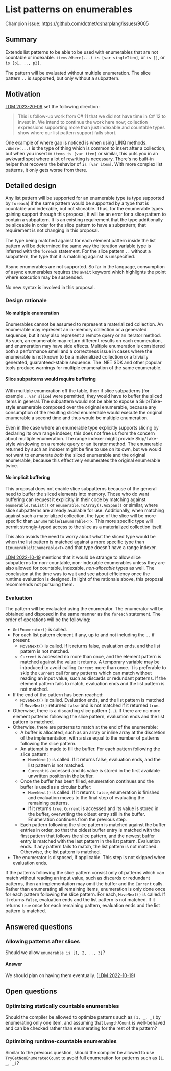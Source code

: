 # List patterns on enumerables

Champion issue: <https://github.com/dotnet/csharplang/issues/9005>

## Summary

Extends list patterns to be able to be used with enumerables that are not countable or indexable. `items.Where(...) is [var singleItem]`, or `is []`, or `is [p1, .., p2]`.

The pattern will be evaluated without multiple enumeration. The slice pattern `..` is supported, but only without a subpattern.

## Motivation

[LDM 2023-20-09](https://github.com/dotnet/csharplang/blob/main/meetings/2023/LDM-2023-10-09.md#list-patterns-on-enumerables) set the following direction:

> This is follow-up work from C# 11 that we did not have time in C# 12 to invest in. We intend to continue the work here now; collection expressions supporting more than just indexable and countable types show where our list pattern support falls short.

One example of where gap is noticed is when using LINQ methods. `.Where(...)` is the type of thing which is common to insert after a collection, but when you insert in `items is [var item]` or similar, this puts you in an awkward spot where a lot of rewriting is necessary. There's no built-in helper that recovers the behavior of `is [var item]`. With more complex list patterns, it only gets worse from there.

## Detailed design

Any list pattern will be supported for an enumerable type (a type supported by `foreach`) if the same pattern would be supported by a type that is countable and indexable, but not sliceable. Thus, for the enumerable types gaining support through this proposal, it will be an error for a slice pattern to contain a subpattern. It is an existing requirement that the type additionally be sliceable in order for the slice pattern to have a subpattern; that requirement is not changing in this proposal.

The type being matched against for each element pattern inside the list pattern will be determined the same way the iteration variable type is inferred with the `foreach` statement. For the slice pattern `..` without a subpattern, the type that it is matching against is unspecified.

Async enumerables are not supported. So far in the language, consumption of async enumerables requires the `await` keyword which highlights the point where execution may be suspended.

No new syntax is involved in this proposal.

### Design rationale

#### No multiple enumeration

Enumerables cannot be assumed to represent a materialized collection. An enumerable may represent an in-memory collection or a generated sequence, but it may also represent a remote query or an iterator method. As such, an enumerable may return different results on each enumeration, and enumeration may have side effects. Multiple enumeration is considered both a performance smell and a correctness issue in cases where the enumerable is not known to be a materialized collection or a trivially generated, guaranteed-stable sequence. The .NET SDK and other popular tools produce warnings for multiple enumeration of the same enumerable.

#### Slice subpatterns would require buffering

With multiple enumeration off the table, then if slice subpatterns (for example `..var slice`) were permitted, they would have to buffer the sliced items in general. The subpattern would not be able to expose a Skip/Take-style enumerable composed over the original enumerable, because any consumption of the resulting sliced enumerable would execute the original enumerable a second time and thus would be multiple enumeration.

Even in the case where an enumerable type explicitly supports slicing by declaring its own range indexer, this does not free us from the concern about multiple enumeration. The range indexer might provide Skip/Take-style windowing on a remote query or an iterator method. The enumerable returned by such an indexer might be fine to use on its own, but we would not want to enumerate _both_ the sliced enumerable and the original enumerable, because this effectively enumerates the original enumerable twice.

#### No implicit buffering

This proposal does not enable slice subpatterns because of the general need to buffer the sliced elements into memory. Those who do want buffering can request it explicitly in their code by matching against `enumerable.ToList()` or `enumerable.ToArray().AsSpan()` or similar, where slice subpatterns are already available for use. Additionally, when matching against such a materialized collection, the type of the slice will be more specific than `IEnumerable`/`IEnumerable<T>`. This more specific type will permit strongly-typed access to the slice as a materialized collection itself.

This also avoids the need to worry about what the sliced type would be when the list pattern is matched against a more specific type than `IEnumerable`/`IEnumerable<T>` and that type doesn't have a range indexer.

[LDM 2022-10-19](https://github.com/dotnet/csharplang/blob/main/meetings/2022/LDM-2022-10-19.md#allowing-slicing-to-capture) mentions that it would be strange to allow slice subpatterns for non-countable, non-indexable enumerables unless they are also allowed for countable, indexable, _non-sliceable_ types as well. The conclusion at the time was to wait and see about efficiency once the runtime evaluation is designed. In light of the rationale above, this proposal recommends not pursuing them.

### Evaluation

The pattern will be evaluated using the enumerator. The enumerator will be obtained and disposed in the same manner as the `foreach` statement. The order of operations will be the following:

- `GetEnumerator()` is called.
- For each list pattern element if any, up to and not including the `..` if present:
  - `MoveNext()` is called. If it returns false, evaluation ends, and the list pattern is not matched.
  - `Current` is accessed no more than once, and the element pattern is matched against the value it returns. A temporary variable may be introduced to avoid calling `Current` more than once. It is preferable to skip the `Current` call for any patterns which can match without reading an input value, such as discards or redundant patterns. If the element pattern fails to match, evaluation ends and the list pattern is not matched.
- If the end of the pattern has been reached:
  - `MoveNext()` is called. Evaluation ends, and the list pattern is matched if `MoveNext()` returned `false` and is not matched if it returned `true`.
- Otherwise, there is a discarding slice pattern (`..`). If there are no more element patterns following the slice pattern, evaluation ends and the list pattern is matched.
- Otherwise, there are patterns to match at the end of the enumerable:
  - A buffer is allocated, such as an array or inline array at the discretion of the implementation, with a size equal to the number of patterns following the slice pattern.
  - An attempt is made to fill the buffer. For each pattern following the slice pattern:
    - `MoveNext()` is called. If it returns false, evaluation ends, and the list pattern is not matched.
    - `Current` is accessed and its value is stored in the first available unwritten position in the buffer.
  - Once the buffer has been filled, enumeration continues and the buffer is used as a circular buffer:
    - `MoveNext()` is called. If it returns `false`, enumeration is finished and evaluation moves to the final step of evaluating the remaining patterns.
    - If it returns `true`, `Current` is accessed and its value is stored in the buffer, overwriting the oldest entry still in the buffer. Enumeration continues from the previous step.
  - Each pattern following the slice pattern is matched against the buffer entries in order, so that the oldest buffer entry is matched with the first pattern that follows the slice pattern, and the newest buffer entry is matched with the last pattern in the list pattern. Evaluation ends. If any pattern fails to match, the list pattern is not matched. Otherwise, the list pattern is matched.
- The enumerator is disposed, if applicable. This step is not skipped when evaluation ends.

If the patterns following the slice pattern consist only of patterns which can match without reading an input value, such as discards or redundant patterns, then an implementation may omit the buffer and the `Current` calls. Rather than enumerating all remaining items, enumeration is only done once for each pattern following the slice pattern. For each, `MoveNext()` is called. If it returns `false`, evaluation ends and the list pattern is not matched. If it returns `true` once for each remaining pattern, evaluation ends and the list pattern is matched.

## Answered questions

### Allowing patterns after slices

Should we allow `enumerable is [1, 2, .., 3]`?

#### Answer

We should plan on having them eventually. ([LDM 2022-10-19](https://github.com/dotnet/csharplang/blob/main/meetings/2022/LDM-2022-10-19.md#allowing-patterns-after-slices))

## Open questions

### Optimizing statically countable enumerables

Should the compiler be allowed to optimize patterns such as `[1, _, _]` by enumerating only one item, and assuming that `Length`/`Count` is well-behaved and can be checked rather than enumerating for the rest of the pattern?

### Optimizing runtime-countable enumerables

Similar to the previous question, should the compiler be allowed to use `TryGetNonEnumeratedCount` to avoid full enumeration for patterns such as `[1, _, _]`?
